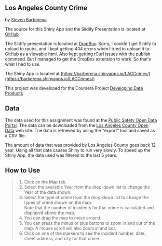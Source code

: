 ## Los Angeles County Crime

by [Steven Barberena](https://www.linkedin.com/in/sbarberena)

The source for this Shiny App and the Slidify Presentation is located at
[GitHub](https://github.com/barberena/DevelopingDataProducts)

The Slidify presentation is located at [DropBox](https://dl.dropboxusercontent.com/u/32935862/LACCrimes/index.html). Sorry, I couldn't get Slidify to upload to rpubs, and I kept getting 404 errors when I tried to upload it to GitHub as a viewable html.  Also kept getting rCurl issues with the publish command.  But I managed to get the DropBox extension to work.  So that's what I had to use.

The Shiny App is located at [https://barberena.shinyapps.io/LACCrimes/](https://barberena.shinyapps.io/LACCrimes/)

This project was developed for the Coursera Project [Developing Data Products](https://www.coursera.org/specializations/jhu-data-science)

## Data

The data used for this assignment was found at the [Public Safety Open Data Portal](http://publicsafetydataportal.org/all-data/).
The data can be downloaded from the [Los Angeles County Open Data](https://data.lacounty.gov/Criminal/LA-SHERIFF-CRIMES-FROM-2004-TO-2015/3dxh-c6jw)
web site.  The data is retrieved by using the "export" tool and saved as a CSV file.

The amount of data that was provided by Los Angeles County goes back 12 year.
Using all that data causes Shiny to run very slowly.  To speed up the Shiny App,
the data used was filtered to the last 5 years.

## How to Use

> 1. Click on the Map tab.
> 2. Select the available Year from the drop-down list to change the Year of the data shown.
> 3. Select the type of crime from the drop-down list to change the types of crime shown on the map.  
	 Note that the number of incidents for that crime is calculated and displayed above the map.
> 4. You can drag the map to move around.
> 5. You can press the minus or plus buttons to zoom in and out of the map.  A mouse scroll will also zoom in and out.
> 6. Click on one of the markers to see the incident number, date, street address, and city for that crime.




